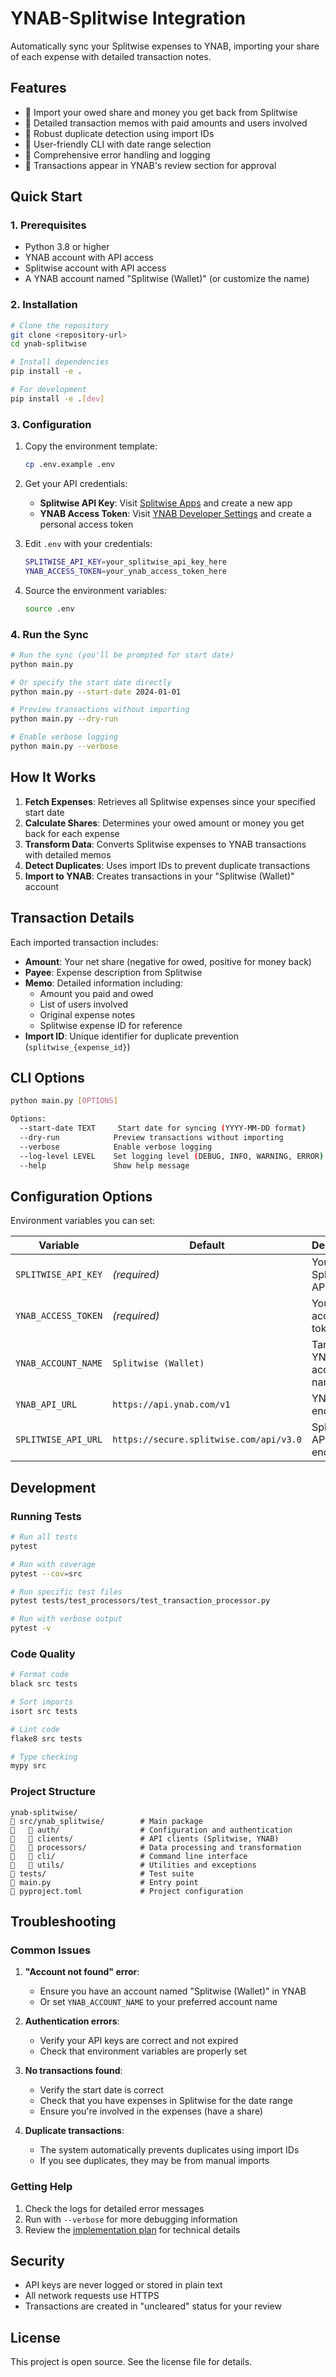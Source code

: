 # YNAB-Splitwise Integration

Automatically sync your Splitwise expenses to YNAB, importing your share of each expense with detailed transaction notes.

## Features

-  Import your owed share and money you get back from Splitwise
-  Detailed transaction memos with paid amounts and users involved  
-  Robust duplicate detection using import IDs
-  User-friendly CLI with date range selection
-  Comprehensive error handling and logging
-  Transactions appear in YNAB's review section for approval

## Quick Start

### 1. Prerequisites

- Python 3.8 or higher
- YNAB account with API access
- Splitwise account with API access
- A YNAB account named "Splitwise (Wallet)" (or customize the name)

### 2. Installation

```bash
# Clone the repository
git clone <repository-url>
cd ynab-splitwise

# Install dependencies
pip install -e .

# For development
pip install -e .[dev]
```

### 3. Configuration

1. Copy the environment template:
   ```bash
   cp .env.example .env
   ```

2. Get your API credentials:
   - **Splitwise API Key**: Visit [Splitwise Apps](https://secure.splitwise.com/apps) and create a new app
   - **YNAB Access Token**: Visit [YNAB Developer Settings](https://app.ynab.com/settings/developer) and create a personal access token

3. Edit `.env` with your credentials:
   ```bash
   SPLITWISE_API_KEY=your_splitwise_api_key_here
   YNAB_ACCESS_TOKEN=your_ynab_access_token_here
   ```

4. Source the environment variables:
   ```bash
   source .env
   ```

### 4. Run the Sync

```bash
# Run the sync (you'll be prompted for start date)
python main.py

# Or specify the start date directly
python main.py --start-date 2024-01-01

# Preview transactions without importing
python main.py --dry-run

# Enable verbose logging
python main.py --verbose
```

## How It Works

1. **Fetch Expenses**: Retrieves all Splitwise expenses since your specified start date
2. **Calculate Shares**: Determines your owed amount or money you get back for each expense
3. **Transform Data**: Converts Splitwise expenses to YNAB transactions with detailed memos
4. **Detect Duplicates**: Uses import IDs to prevent duplicate transactions
5. **Import to YNAB**: Creates transactions in your "Splitwise (Wallet)" account

## Transaction Details

Each imported transaction includes:

- **Amount**: Your net share (negative for owed, positive for money back)
- **Payee**: Expense description from Splitwise
- **Memo**: Detailed information including:
  - Amount you paid and owed
  - List of users involved
  - Original expense notes
  - Splitwise expense ID for reference
- **Import ID**: Unique identifier for duplicate prevention (`splitwise_{expense_id}`)

## CLI Options

```bash
python main.py [OPTIONS]

Options:
  --start-date TEXT     Start date for syncing (YYYY-MM-DD format)
  --dry-run            Preview transactions without importing
  --verbose            Enable verbose logging
  --log-level LEVEL    Set logging level (DEBUG, INFO, WARNING, ERROR)
  --help               Show help message
```

## Configuration Options

Environment variables you can set:

| Variable | Default | Description |
|----------|---------|-------------|
| `SPLITWISE_API_KEY` | *(required)* | Your Splitwise API key |
| `YNAB_ACCESS_TOKEN` | *(required)* | Your YNAB access token |
| `YNAB_ACCOUNT_NAME` | `Splitwise (Wallet)` | Target YNAB account name |
| `YNAB_API_URL` | `https://api.ynab.com/v1` | YNAB API endpoint |
| `SPLITWISE_API_URL` | `https://secure.splitwise.com/api/v3.0` | Splitwise API endpoint |

## Development

### Running Tests

```bash
# Run all tests
pytest

# Run with coverage
pytest --cov=src

# Run specific test files
pytest tests/test_processors/test_transaction_processor.py

# Run with verbose output
pytest -v
```

### Code Quality

```bash
# Format code
black src tests

# Sort imports
isort src tests

# Lint code
flake8 src tests

# Type checking
mypy src
```

### Project Structure

```
ynab-splitwise/
   src/ynab_splitwise/        # Main package
      auth/                  # Configuration and authentication
      clients/               # API clients (Splitwise, YNAB)
      processors/            # Data processing and transformation
      cli/                   # Command line interface
      utils/                 # Utilities and exceptions
   tests/                     # Test suite
   main.py                    # Entry point
   pyproject.toml             # Project configuration
```

## Troubleshooting

### Common Issues

1. **"Account not found" error**:
   - Ensure you have an account named "Splitwise (Wallet)" in YNAB
   - Or set `YNAB_ACCOUNT_NAME` to your preferred account name

2. **Authentication errors**:
   - Verify your API keys are correct and not expired
   - Check that environment variables are properly set

3. **No transactions found**:
   - Verify the start date is correct
   - Check that you have expenses in Splitwise for the date range
   - Ensure you're involved in the expenses (have a share)

4. **Duplicate transactions**:
   - The system automatically prevents duplicates using import IDs
   - If you see duplicates, they may be from manual imports

### Getting Help

1. Check the logs for detailed error messages
2. Run with `--verbose` for more debugging information
3. Review the [implementation plan](IMPLEMENTATION_PLAN.md) for technical details

## Security

- API keys are never logged or stored in plain text
- All network requests use HTTPS
- Transactions are created in "uncleared" status for your review

## License

This project is open source. See the license file for details.